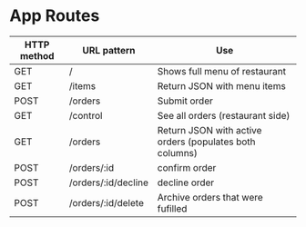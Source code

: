 # App Routes

| HTTP method | URL pattern | Use |
|---|---|---|
| GET   | /                   | Shows full menu of restaurant |
| GET   | /items              | Return JSON with menu items |
| POST  | /orders             | Submit order |
| GET   | /control            | See all orders (restaurant side) |
| GET   | /orders             | Return JSON with active orders (populates both columns) | 
| POST  | /orders/:id         | confirm order |
| POST  | /orders/:id/decline | decline order|
| POST  | /orders/:id/delete  | Archive orders that were fufilled |
